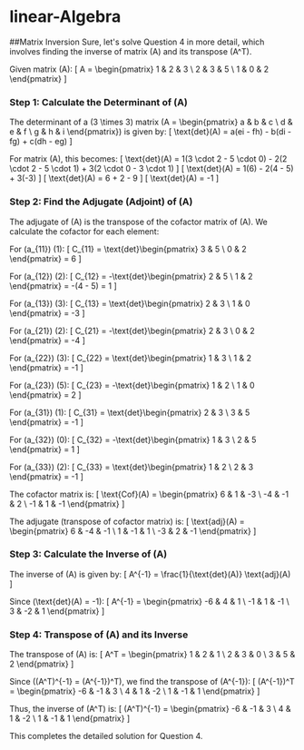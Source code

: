 # linear-Algebra


##Matrix Inversion 
Sure, let's solve Question 4 in more detail, which involves finding the inverse of matrix \(A\) and its transpose \(A^T\).

Given matrix \(A\):
\[ A = \begin{pmatrix} 1 & 2 & 3 \\ 2 & 3 & 5 \\ 1 & 0 & 2 \end{pmatrix} \]

### Step 1: Calculate the Determinant of \(A\)

The determinant of a \(3 \times 3\) matrix \(A = \begin{pmatrix} a & b & c \\ d & e & f \\ g & h & i \end{pmatrix}\) is given by:
\[ \text{det}(A) = a(ei - fh) - b(di - fg) + c(dh - eg) \]

For matrix \(A\), this becomes:
\[ \text{det}(A) = 1(3 \cdot 2 - 5 \cdot 0) - 2(2 \cdot 2 - 5 \cdot 1) + 3(2 \cdot 0 - 3 \cdot 1) \]
\[ \text{det}(A) = 1(6) - 2(4 - 5) + 3(-3) \]
\[ \text{det}(A) = 6 + 2 - 9 \]
\[ \text{det}(A) = -1 \]

### Step 2: Find the Adjugate (Adjoint) of \(A\)

The adjugate of \(A\) is the transpose of the cofactor matrix of \(A\). We calculate the cofactor for each element:

For \(a_{11}\) (1):
\[ C_{11} = \text{det}\begin{pmatrix} 3 & 5 \\ 0 & 2 \end{pmatrix} = 6 \]

For \(a_{12}\) (2):
\[ C_{12} = -\text{det}\begin{pmatrix} 2 & 5 \\ 1 & 2 \end{pmatrix} = -(4 - 5) = 1 \]

For \(a_{13}\) (3):
\[ C_{13} = \text{det}\begin{pmatrix} 2 & 3 \\ 1 & 0 \end{pmatrix} = -3 \]

For \(a_{21}\) (2):
\[ C_{21} = -\text{det}\begin{pmatrix} 2 & 3 \\ 0 & 2 \end{pmatrix} = -4 \]

For \(a_{22}\) (3):
\[ C_{22} = \text{det}\begin{pmatrix} 1 & 3 \\ 1 & 2 \end{pmatrix} = -1 \]

For \(a_{23}\) (5):
\[ C_{23} = -\text{det}\begin{pmatrix} 1 & 2 \\ 1 & 0 \end{pmatrix} = 2 \]

For \(a_{31}\) (1):
\[ C_{31} = \text{det}\begin{pmatrix} 2 & 3 \\ 3 & 5 \end{pmatrix} = -1 \]

For \(a_{32}\) (0):
\[ C_{32} = -\text{det}\begin{pmatrix} 1 & 3 \\ 2 & 5 \end{pmatrix} = 1 \]

For \(a_{33}\) (2):
\[ C_{33} = \text{det}\begin{pmatrix} 1 & 2 \\ 2 & 3 \end{pmatrix} = -1 \]

The cofactor matrix is:
\[ \text{Cof}(A) = \begin{pmatrix} 6 & 1 & -3 \\ -4 & -1 & 2 \\ -1 & 1 & -1 \end{pmatrix} \]

The adjugate (transpose of cofactor matrix) is:
\[ \text{adj}(A) = \begin{pmatrix} 6 & -4 & -1 \\ 1 & -1 & 1 \\ -3 & 2 & -1 \end{pmatrix} \]

### Step 3: Calculate the Inverse of \(A\)

The inverse of \(A\) is given by:
\[ A^{-1} = \frac{1}{\text{det}(A)} \text{adj}(A) \]

Since \(\text{det}(A) = -1\):
\[ A^{-1} = \begin{pmatrix} -6 & 4 & 1 \\ -1 & 1 & -1 \\ 3 & -2 & 1 \end{pmatrix} \]

### Step 4: Transpose of \(A\) and its Inverse

The transpose of \(A\) is:
\[ A^T = \begin{pmatrix} 1 & 2 & 1 \\ 2 & 3 & 0 \\ 3 & 5 & 2 \end{pmatrix} \]

Since \((A^T)^{-1} = (A^{-1})^T\), we find the transpose of \(A^{-1}\):
\[ (A^{-1})^T = \begin{pmatrix} -6 & -1 & 3 \\ 4 & 1 & -2 \\ 1 & -1 & 1 \end{pmatrix} \]

Thus, the inverse of \(A^T\) is:
\[ (A^T)^{-1} = \begin{pmatrix} -6 & -1 & 3 \\ 4 & 1 & -2 \\ 1 & -1 & 1 \end{pmatrix} \]

This completes the detailed solution for Question 4.
